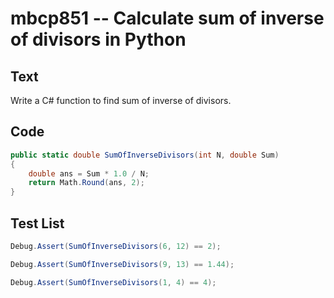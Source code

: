 # mbcp851 -- Calculate sum of inverse of divisors in Python

## Text

Write a C# function to find sum of inverse of divisors.

## Code

```csharp
public static double SumOfInverseDivisors(int N, double Sum) 
{ 
    double ans = Sum * 1.0 / N; 
    return Math.Round(ans, 2); 
}
```

## Test List

```csharp
Debug.Assert(SumOfInverseDivisors(6, 12) == 2);
```

```csharp
Debug.Assert(SumOfInverseDivisors(9, 13) == 1.44);
```

```csharp
Debug.Assert(SumOfInverseDivisors(1, 4) == 4);
```
